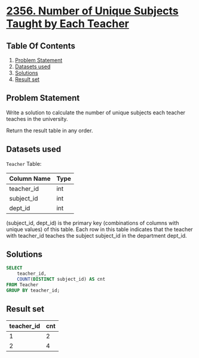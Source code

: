 # [2356. Number of Unique Subjects Taught by Each Teacher](https://leetcode.com/problems/number-of-unique-subjects-taught-by-each-teacher/description/)

## Table Of Contents
1. [Problem Statement](#problem-statement)
2. [Datasets used](#datasets-used)
3. [Solutions](#solutions)
4. [Result set](#result-set)

## Problem Statement

Write a solution to calculate the number of unique subjects each teacher teaches in the university.

Return the result table in any order.

## Datasets used

```Teacher``` Table:

| Column Name | Type |
| ----------- | ---- |
| teacher_id  | int  |
| subject_id  | int  |
| dept_id     | int  |

(subject_id, dept_id) is the primary key (combinations of columns with unique values) of this table.
Each row in this table indicates that the teacher with teacher_id teaches the subject subject_id in the department dept_id.

## Solutions

```sql
SELECT
    teacher_id,
    COUNT(DISTINCT subject_id) AS cnt
FROM Teacher
GROUP BY teacher_id;
```

## Result set

| teacher_id | cnt |
| ---------- | --- |
| 1          | 2   |
| 2          | 4   |